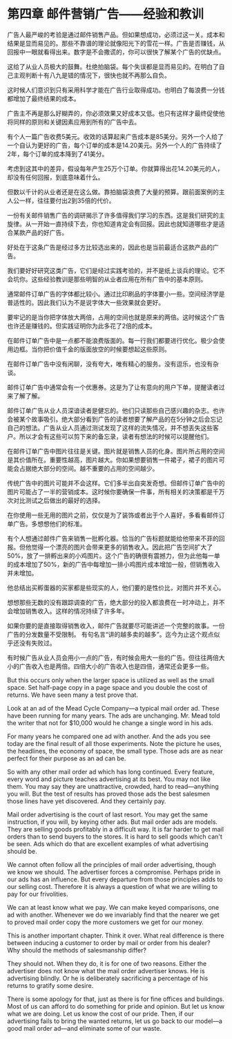 # 第四章 邮件营销广告——经验和教训


广告人最严峻的考验是通过邮件销售产品。但如果想成功，必须过这一关。成本和结果是显而易见的。那些不靠谱的理论就像阳光下的雪花一样。广告是否赚钱，从回报中一眼就看得出来。数字是不会撒谎的，你可以很快了解某个广告的优缺点。

这给了从业人员极大的鼓舞。杜绝拍脑袋。每个失误都是显而易见的。在明白了自己主观判断十有八九是错的情况下，很快也就不再那么自负。

这时候人们意识到只有采用科学才能在广告行业取得成功。也明白了每浪费一分钱都增加了最终结果的成本。

广告主不再是那么好糊弄的，你必须效果又好成本又低。也只有这样才最终促使他将同样的原则和关键因素应用到所有的广告中去。

有个人一篇广告收费5美元。收效的话算起来广告成本是85美分。另外一个人给了一个自认为更好的广告，每个订单的成本是14.20美元。另外一个人的广告持续了2年，每个订单的成本降到了41美分。

考虑到这其中的差异，假设每年产生25万个订单。你就算得出花14.20美元的人，却没有任何回报，到底意味着什么。

但数以千计的从业者还是在这么做。靠拍脑袋浪费了大量的预算。跟前面案例的主人公一样，往往要付出2到35倍的代价。

一份有关邮件销售广告的调研揭示了许多值得我们学习的东西。这是我们研究的主旋律。从一开始一直持续下去，你也知道肯定会有回报。因此也就知道哪些才是适合某款产品的好广告。

好处在于这条广告是经过多方比较选出来的，因此也是当前最适合这款产品的广告。

我们要好好研究这类广告，它们是经过实践考验的，并不是纸上谈兵的理论。它不会坑你。这些经验教训是那些明智的从业者应用在所有广告中的基本原则。

通常邮件订单广告的字体都比较小。通过比印刷品的字体要小一些。空间经济学是普适性的。因此我们认为不是说字体大一些效果就会更好。

要牢记的是当你把字体放大两倍，占用的空间也就是原来的两倍。这时候这个广告也许还是赚钱的。但实践证明你为此多花了2倍的成本。

在邮件订单广告中是一点都不能浪费版面的。每一行我们都要进行优化。极少会使用边框。当你把价值千金的版面放空的时候要想起这些原则。

在邮件订单广告中没有闲聊，没有夸大，唯有精心的服务。没有逗乐，也没有杂谈。


邮件订单广告中通常会有一个优惠券。这是为了让有意向的用户下单，提醒读者过来了解了解。


邮件订单广告从业人员深谙读者是健忘的。他们只读那些自己感兴趣的杂志。也许会被某个故事吸引。绝大部分看到广告的读者想要了解产品的在5分钟之后会忘记自己的想法。广告从业人员通过测试发现了这样的流失情况，并不想丢失这些客户。所以才会有这些可以剪下来的备忘录，读者有想法的时候可以提醒他们。


在邮件订单广告中图片往往是关键。图片就是销售人员的化身。图片所占用的空间是其价值所在。重要性越高，图片越大。你如果想要销售一件裙子，裙子的图片可能会占据绝大部分的空间。越不重要的占用的空间越少。

传统广告中的图片可能并不会这样。它们多半出自突发奇想。但邮件订单广告中的图片可能占了一半的营销成本。这时候你要确保一件事，所有相关的决策都是千万次对比测试之后做出的最好的选择。

在你使用一些无用的图片之前，仅仅是为了装饰或者出于个人喜好，多看看邮件订单广告。多想想他们的标准。

有个人想通过邮件广告来销售一批孵化器。恰当的广告标题就能给他带来不菲的回报。但他觉得一个漂亮的图片会带来更多的销售收入。因此把广告空间扩大了50%，放了一排孵出来的小鸡图片。这个广告的确很有震撼力，但为此他每一单的成本增加了50%，新的广告中每增加一排小鸡图片成本增加一般，但销售收入并未增加。

他总结出买孵蛋器的买家都是些现实的人，他们要的是性价比，对图片并不关心。

想想那些无数的没有跟踪调查的广告，绝大部分的投入都浪费在一时冲动上，并不会增加销售收入。这样的情况持续了许多年。

如果你要的是直接取得销售收入，邮件广告就要尽可能讲述一个完整的故事。一份广告的分发数量不受限制。
有句名言“讲的越多卖的越多”。迄今为止这个观点似乎还没有失败过。

有时候广告从业人员会用小一点的广告，有时候会用大一些的广告。但往往两倍大小的广告收入也是两倍。四倍大小的广告收入也是四倍，通常还会更多一些。


But this occurs only when the larger space is utilized as well as the small space. Set half-page copy in a page space and you double the
cost of returns. We have seen many a test prove that.

Look at an ad of the Mead Cycle Company—a typical mail order ad. These have been running for many years. The ads are unchanging.
Mr. Mead told the writer that not for $10,000 would he change a single word in his ads.

For many years he compared one ad with another. And the ads you see today are the final result of all those experiments. Note the
picture he uses, the headlines, the economy of space, the small type. Those ads are as near perfect for their purpose as an ad can be.

So with any other mail order ad which has long continued. Every feature, every word and picture teaches advertising at its best. You
may not like them. You may say they are unattractive, crowded, hard to read—anything you will. But the test of results has proved those
ads the best salesmen those lines have yet discovered. And they certainly pay.

Mail order advertising is the court of last resort. You may get the same instruction, if you will, by keying other ads. But mail order ads
are models. They are selling goods profitably in a difficult way. It is far harder to get mail orders than to send buyers to the stores. It is hard to sell goods which can't be seen. Ads which do that are
excellent examples of what advertising should be.

We cannot often follow all the principles of mail order advertising, though we know we should. The advertiser forces a compromise. Perhaps pride in our ads has an influence. But every departure from those principles adds to our selling cost. Therefore it is always a
question of what we are willing to pay for our frivolities.

We can at least know what we pay. We can make keyed comparisons, one ad with another. Whenever we do we invariably find that the nearer we get to proved mail order copy the more
customers we get for our money.

This is another important chapter. Think it over. What real difference is there between inducing a customer to order by mail or order from
his dealer? Why should the methods of salesmanship differ?

They should not. When they do, it is for one of two reasons. Either the advertiser does not know what the mail order advertiser knows.
He is advertising blindly. Or he is deliberately sacrificing a percentage of his returns to gratify some desire.

There is some apology for that, just as there is for fine offices and buildings. Most of us can afford to do something for pride and
opinion. But let us know what we are doing. Let us know the cost of our pride. Then, if our advertising fails to bring the wanted returns,
let us go back to our model—a good mail order ad—and eliminate some of our waste.



